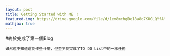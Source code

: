 ```yaml
---
layout: post
title: Getting Started with ME ！
featured-img: https://drive.google.com/file/d/1em8mchgDeI8a8o7KUGLQYfAMSLAWy8o_/view?usp=sharing
mathjax: true
---
```


#終於完成了第一個Blog

    雖然還不知道這能作些什麼，但至少我完成了TO DO List中的一樣任務
